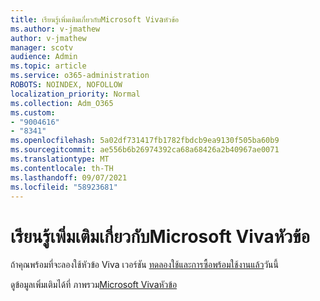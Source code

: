 ```yaml
---
title: เรียนรู้เพิ่มเติมเกี่ยวกับMicrosoft Vivaหัวข้อ
ms.author: v-jmathew
author: v-jmathew
manager: scotv
audience: Admin
ms.topic: article
ms.service: o365-administration
ROBOTS: NOINDEX, NOFOLLOW
localization_priority: Normal
ms.collection: Adm_O365
ms.custom:
- "9004616"
- "8341"
ms.openlocfilehash: 5a02df731417fb1782fbdcb9ea9130f505ba60b9
ms.sourcegitcommit: ae556b6b26974392ca68a68426a2b40967ae0071
ms.translationtype: MT
ms.contentlocale: th-TH
ms.lasthandoff: 09/07/2021
ms.locfileid: "58923681"
---
```

# <a name="learn-more-about-microsoft-viva-topics"></a>เรียนรู้เพิ่มเติมเกี่ยวกับMicrosoft Vivaหัวข้อ

ถ้าคุณพร้อมที่จะลองใช้หัวข้อ Viva เวอร์ชัน [ทดลองใช้และการซื้อพร้อมใช้งานแล้ว](https://aka.ms/BuyVivaTopics)วันนี้ 

ดูข้อมูลเพิ่มเติมได้ที่ ภาพรวม[Microsoft Vivaหัวข้อ](https://docs.microsoft.com/microsoft-365/knowledge/topic-experiences-overview) 
